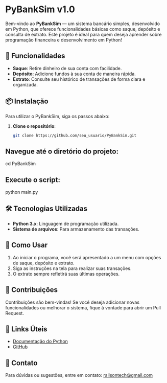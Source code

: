 # PyBankSim v1.0

Bem-vindo ao **PyBankSim** — um sistema bancário simples, desenvolvido em Python, que oferece funcionalidades básicas como saque, depósito e consulta de extrato. Este projeto é ideal para quem deseja aprender sobre programação financeira e desenvolvimento em Python!

## 🚀 Funcionalidades

- **Saque**: Retire dinheiro de sua conta com facilidade.
- **Depósito**: Adicione fundos à sua conta de maneira rápida.
- **Extrato**: Consulte seu histórico de transações de forma clara e organizada.

## 📦 Instalação

Para utilizar o PyBankSim, siga os passos abaixo:

1. **Clone o repositório**:
   ```bash
   git clone https://github.com/seu_usuario/PyBankSim.git

## Navegue até o diretório do projeto:
cd PyBankSim

## Execute o script:
python main.py

## 🛠️ Tecnologias Utilizadas

- **Python 3.x**: Linguagem de programação utilizada.
- **Sistema de arquivos**: Para armazenamento das transações.

## 📄 Como Usar

1. Ao iniciar o programa, você será apresentado a um menu com opções de saque, depósito e extrato.
2. Siga as instruções na tela para realizar suas transações.
3. O extrato sempre refletirá suas últimas operações.

## 📖 Contribuições

Contribuições são bem-vindas! Se você deseja adicionar novas funcionalidades ou melhorar o sistema, fique à vontade para abrir um Pull Request.

## 🔗 Links Úteis

- [Documentação do Python](https://docs.python.org/3/)
- [GitHub](https://github.com/seu_usuario/PyBankSim)

## 📩 Contato

Para dúvidas ou sugestões, entre em contato: railsontech@gmail.com



